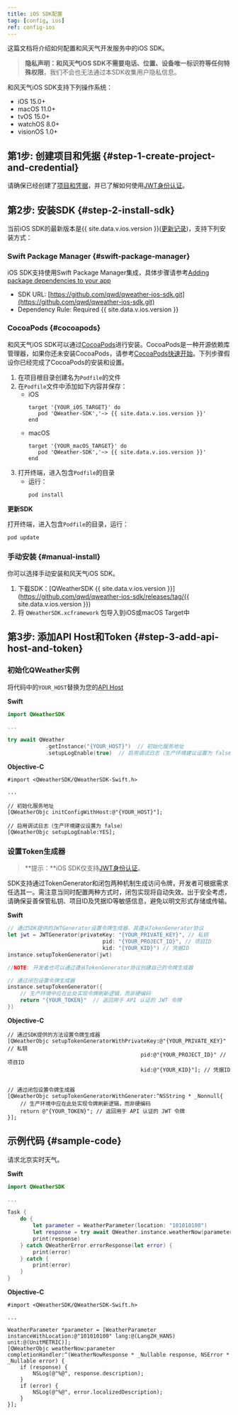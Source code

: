 ```yaml
---
title: iOS SDK配置
tag: [config, ios]
ref: config-ios
---
```


这篇文档将介绍如何配置和风天气开发服务中的iOS SDK。

> **隐私声明：**和风天气iOS SDK**不需要电话、位置、设备唯一标识符等任何特殊权限**，我们不会也无法通过本SDK收集用户隐私信息。

和风天气iOS SDK支持下列操作系统：
- iOS 15.0+
- macOS 11.0+
- tvOS 15.0+
- watchOS 8.0+
- visionOS 1.0+

## 第1步: 创建项目和凭据 {#step-1-create-project-and-credential}

请确保已经创建了[项目和凭据](/docs/configuration/project-and-key/)，并已了解如何使用[JWT身份认证](/docs/configuration/authentication/#json-web-token)。

## 第2步: 安装SDK {#step-2-install-sdk}

当前iOS SDK的最新版本是{{ site.data.v.ios.version }}([更新记录](https://blog.qweather.com/release/sdk/))，支持下列安装方式：

### Swift Package Manager {#swift-package-manager}

iOS SDK支持使用Swift Package Manager集成，具体步骤请参考[Adding package dependencies to your app](https://developer.apple.com/documentation/xcode/adding-package-dependencies-to-your-app)

* SDK URL: [https://github.com/qwd/qweather-ios-sdk.git](https://github.com/qwd/qweather-ios-sdk.git)
* Dependency Rule: Required {{ site.data.v.ios.version }}

### CocoaPods {#cocoapods}

和风天气iOS SDK可以通过[CocoaPods](https://cocoapods.org/)进行安装。CocoaPods是一种开源依赖库管理器，如果你还未安装CocoaPods，请参考[CocoaPods快速开始](https://guides.cocoapods.org/using/getting-started.html)。下列步骤假设你已经完成了CocoaPods的安装和设置。

1. 在项目根目录创建名为`Podfile`的文件
2. 在`Podfile`文件中添加如下内容并保存：
   - iOS
     ```
     target '{YOUR_iOS_TARGET}' do
        pod 'QWeather-SDK','~> {{ site.data.v.ios.version }}'
     end
     ```
   - macOS
     ```
     target '{YOUR_macOS_TARGET}' do
        pod 'QWeather-SDK','~> {{ site.data.v.ios.version }}'
     end
     ```
3. 打开终端，进入包含`Podfile`的目录
   - 运行：
      ```
      pod install
      ```

**更新SDK**

打开终端，进入包含`Podfile`的目录，运行：

```
pod update
```

### 手动安装 {#manual-install}

你可以选择手动安装和风天气iOS SDK。

1. 下载SDK：[QWeatherSDK {{ site.data.v.ios.version }}](https://github.com/qwd/qweather-ios-sdk/releases/tag/{{ site.data.v.ios.version }})
2. 将 `QWeatherSDK.xcframework` 包导入到iOS或macOS Target中

## 第3步: 添加API Host和Token {#step-3-add-api-host-and-token}

### 初始化QWeather实例

将代码中的`YOUR_HOST`替换为您的[API Host](/docs/configuration/api-config/#api-host)

**Swift**

```swift
import QWeatherSDK

...

try await QWeather
            .getInstance("{YOUR_HOST}")  // 初始化服务地址
            .setupLogEnable(true)  // 启用调试日志（生产环境建议设置为 false）

```

**Objective-C**

```objc
#import <QWeatherSDK/QWeatherSDK-Swift.h>

...

// 初始化服务地址
[QWeatherObjc initConfigWithHost:@"{YOUR_HOST}"];

// 启用调试日志（生产环境建议设置为 false）
[QWeatherObjc setupLogEnable:YES];
```
 
### 设置Token生成器

> **提示：**iOS SDK仅支持[JWT身份认证](/docs/configuration/authentication/#json-web-token)。

SDK支持通过TokenGenerator和闭包两种机制生成访问令牌，开发者可根据需求任选其一。需注意当同时配置两种方式时，闭包实现将自动失效。出于安全考虑，请确保妥善保管私钥、项目ID及凭据ID等敏感信息，避免以明文形式存储或传输。

**Swift**

```swift
// 通过SDK提供的JWTGenerator设置令牌生成器，其遵从TokenGenerator协议
let jwt = JWTGenerator(privateKey: "{YOUR_PRIVATE_KEY}", // 私钥
                              pid: "{YOUR_PROJECT_ID}", // 项目ID
                              kid: "{YOUR_KID}") // 凭据ID
instance.setupTokenGenerator(jwt)

//NOTE: 开发者也可以通过遵从TokenGenerator协议创建自己的令牌生成器

// 通过闭包设置令牌生成器
instance.setupTokenGenerator({  
    // 生产环境中应在此处实现令牌刷新逻辑，而非硬编码
    return "{YOUR_TOKEN}"  // 返回用于 API 认证的 JWT 令牌
})
```

**Objective-C**

```objc
// 通过SDK提供的方法设置令牌生成器
[QWeatherObjc setupTokenGeneratorWithPrivateKey:@"{YOUR_PRIVATE_KEY}" // 私钥
                                          pid:@"{YOUR_PROJECT_ID}" // 项目ID
                                          kid:@"{YOUR_KID}"]; // 凭据ID


// 通过闭包设置令牌生成器
[QWeatherObjc setupTokenGeneratorWithGenerater:^NSString * _Nonnull{
    // 生产环境中应在此处实现令牌刷新逻辑，而非硬编码
    return @"{YOUR_TOKEN}"; // 返回用于 API 认证的 JWT 令牌
}];
```

## 示例代码 {#sample-code}

请求北京实时天气。
  
**Swift**

```swift
import QWeatherSDK

...

Task {
    do {
        let parameter = WeatherParameter(location: "101010100")
        let response = try await QWeather.instance.weatherNow(parameter)
        print(response)
    } catch QWeatherError.errorResponse(let error) {
        print(error)
    } catch {
        print(error)
    }
}
```        

**Objective-C**

```objc
#import <QWeatherSDK/QWeatherSDK-Swift.h>

...

WeatherParameter *parameter = [WeatherParameter instanceWithLocation:@"101010100" lang:@(LangZH_HANS) unit:@(UnitMETRIC)];
[QWeatherObjc weatherNow:parameter completionHandler:^(WeatherNowResponse * _Nullable response, NSError * _Nullable error) {
    if (response) {
        NSLog(@"%@", response.description);
    }
    if (error) {
        NSLog(@"%@", error.localizedDescription);
    }
}];
```